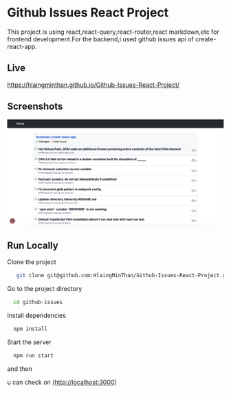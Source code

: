 
#  Github Issues React Project

This project is using react,react-query,react-router,react markdown,etc for frontend development.For the backend,i used github issues api of create-react-app.


## Live

https://hlaingminthan.github.io/Github-Issues-React-Project/


## Screenshots

![App Screenshot](https://github.com/HlaingMinThan/Github-Issues-React-Project/blob/master/public/project.png?raw=true)


## Run Locally

Clone the project

```bash
   git clone git@github.com:HlaingMinThan/Github-Issues-React-Project.git github-issues
```

Go to the project directory

```bash
  cd github-issues
```

Install dependencies

```bash
  npm install
```

Start the server

```bash
  npm run start
```

and then 

u can check on [(http://localhost:3000)](http://localhost:3000)
